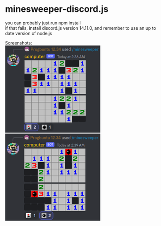 # minesweeper-discord.js
you can probably just run npm install <br>
if that fails, install discord.js version 14.11.0, and remember to use an up to date version of node.js

Screenshots: <br>
![alt text](https://github.com/The-WindowsVista/minesweeper-discord.js/blob/main/mine.png?raw=true)
![alt text](https://github.com/The-WindowsVista/minesweeper-discord.js/blob/main/sweeper.png?raw=true)

